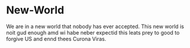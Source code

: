 # New-World
We are in a new world that nobody has ever accepted.
This new world is noit gud enough amd wi habe neber expectid this leats prey to good to forgive US and ennd thees Curona Viras.
